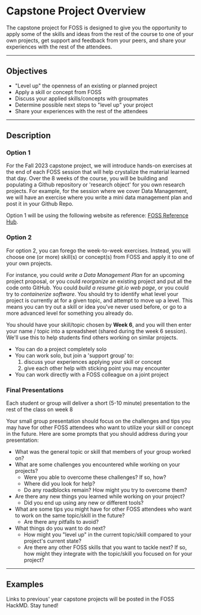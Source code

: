 # Capstone Project Overview

The capstone project for FOSS is designed to give you the opportunity to
apply some of the skills and ideas from the rest of the course to one of
your own projects, get support and feedback from your peers, and share
your experiences with the rest of the attendees.

---

## Objectives

-   "Level up" the openness of an existing or planned project
-   Apply a skill or concept from FOSS
-   Discuss your applied skills/concepts with groupmates
-   Determine possible next steps to "level up" your project
-   Share your experiences with the rest of the attendees

---

## Description

### Option 1
For the Fall 2023 capstone project, we will introduce hands-on exercises at the end of each FOSS session that will help crystalize the material learned that day. Over the 8 weeks of the course, you will be building and populating a Github repository or 'research object' for you own research projects. For example, for the session where we cover Data Management, we will have an exercise where you write a mini data management plan and post it in your Github Repo. 

Option 1 will be using the following website as reference: [FOSS Reference Hub](https://cyverse-learning-materials.github.io/foss-reference-hub/).

### Option 2 
For option 2, you can forego the week-to-week exercises. Instead, you will choose one (or more) skill(s) or concept(s) from FOSS and apply it to one of your own projects. 

For instance, you could *write a Data Management Plan* for an upcoming project
proposal, or you could *reorganize* an existing project and put all the
code onto GitHub. You could *build a resume git.io web page*, or you could try to *containerize software*. You should try to identify what level your project
is currently at for a given topic, and attempt to move up a level. This
means you can try out a skill or idea you've never used before, or go
to a more advanced level for something you already do.

You should have your skill/topic chosen by **Week 6**, and you will then
enter your name / topic into a spreadsheet (shared during the week 6 session). We'll use this to help students find others working on similar projects.

* You can do a project completely solo
* You can work solo, but join a 'support group' to:
  	1. discuss your experiences applying your skill or concept
  	2. give each other help with sticking point you may encounter
* You can work directly with a FOSS colleague on a joint project

### Final Presentations
Each student or group will deliver a short (5-10 minute) presentation to the rest of the class on week 8

Your small group presentation should focus on the challenges and tips you may have for
other FOSS attendees who want to utilize your skill or concept in the
future. Here are some prompts that you should address during your presentation:

- What was the general topic or skill that members of your group worked on?
- What are some challenges you encountered while working on your projects?
	- Were you able to overcome these challenges? If so, how?
	- Where did you look for help?
	- Do any roadblocks remain? How might you try to overcome them?
- Are there any new things you learned while working on your project?
	- Did you end up using any new or different tools?
- What are some tips you might have for other FOSS attendees who want to work on the same topic/skill in the future?
	- Are there any pitfalls to avoid?
- What things do you want to do next?
	- How might you "level up" in the current topic/skill compared to your project's current state?
	- Are there any other FOSS skills that you want to tackle next? If so, how might they integrate with the topic/skill you focused on for your project?

---

## Examples

Links to previous' year capstone projects will be posted in the FOSS HackMD. Stay tuned!
